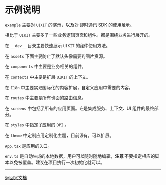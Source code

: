 # 示例说明

`example` 主要对 `UIKIT` 的演示，以及对 即时通讯 SDK 的使用展示。

相比于 `UIKIT` 主要多了一些业务逻辑页面和组件。都是围绕业务进行展开的。

在 `__dev__` 目录主要快速展示 `UIKIT` 的组件使用方法。

在 `assets` 下面主要防止了默认头像需要的图片资源。

在 `components` 中主要是业务相关的组件。

在 `contexts` 中主要是扩展 `UIKIT` 的上下文。

在 `I18n` 中主要实现国际化的内容扩展，自定义应用中需要的内容。

在 `routes` 中主要是所有也面的路由信息。

在 `screens` 中包括了所有的应用页面。它是集成服务、上下文、UI 组件的最终部分。

在 `styles` 中指定了应用的 `DPI` 。

在 `theme` 中定制应用定制化主题，目前没有，可以扩展。

`App.tsx` 是应用的入口。

`env.ts` 是自动生成的本地数据，用户可以随时随地编辑，**注意** 不要指定相应的脚本以免被覆盖。建议在项目执行一次初始化就可以。

---

[返回父文档](./index.md)
